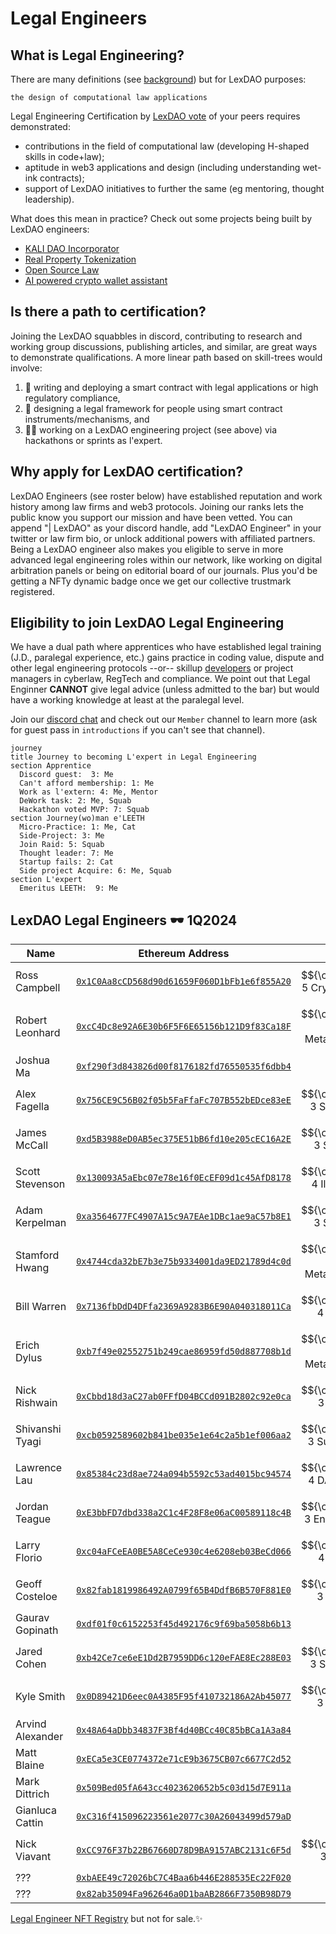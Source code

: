# Legal Engineers

## What is Legal Engineering?

There are many definitions (see [background](https://www.legalbusinessworld.com/post/2020/02/17/an-essay-on-legal-engineering-from-confusion-to-clarity)) but for LexDAO purposes: 

`the design of computational law applications`

Legal Engineering Certification by [LexDAO vote](https://gnosis-safe.io/app/#/safes/0x5B620676E28693fC14876b035b08CbB1B657dF38/transactions) of your peers requires demonstrated: 
- contributions in the field of computational law (developing H-shaped skills in code+law);
- aptitude in web3 applications and design (including understanding wet-ink contracts);
- support of LexDAO initiatives to further the same (eg mentoring, thought leadership).

What does this mean in practice? Check out some projects being built by LexDAO engineers:
- [KALI DAO Incorporator](https://app.kalidao.xyz/)
- [Real Property Tokenization](https://lexdao.substack.com/p/when-daos-get-real-managing-real?s=r)
- [Open Source Law](https://github.com/ErichDylus/Open-Source-Law)
- [AI powered crypto wallet assistant](https://nani.ooo/)

## Is there a path to certification?

Joining the LexDAO squabbles in discord, contributing to research and working group discussions, publishing articles, and similar, are great ways to demonstrate qualifications. A more linear path based on skill-trees would involve: 
1. 🧙 writing and deploying a smart contract with legal applications or high regulatory compliance,
2. 🏹 designing a legal framework for people using smart contract instruments/mechanisms, and 
3. 🏴‍☠️ working on a LexDAO engineering project (see above) via hackathons or sprints as l'expert.

## Why apply for LexDAO certification?

LexDAO Engineers (see roster below) have established reputation and work history among law firms and web3 protocols. Joining our ranks lets the public know you support our mission and have been vetted. You can append "| LexDAO" as your discord handle, add "LexDAO Engineer" in your twitter or law firm bio, or unlock additional powers with affiliated partners. Being a LexDAO engineer also makes you eligible to serve in more advanced legal engineering roles within our network, like working on digital arbitration panels or being on editorial board of our journals. Plus you'd be getting a NFTy dynamic badge once we get our collective trustmark registered.

## Eligibility to join LexDAO Legal Engineering

We have a dual path where apprentices who have established legal training (J.D., paralegal experience, etc.) gains practice in coding value, dispute and other legal engineering protocols --or-- skillup [developers](https://www.lexology.com/library/detail.aspx?g=f8d9bb92-3779-4bc2-9f1b-7354d416acb1) or project managers in cyberlaw, RegTech and compliance. We point out that Legal Enginner **CANNOT** give legal advice (unless admitted to the bar) but would have a working knowledge at least at the paralegal level.

Join our [discord chat](https://discord.com/invite/M4jxXmk) and check out our `Member` channel to learn more (ask for guest pass in `introductions` if you can't see that channel).

```mermaid
journey
title Journey to becoming L'expert in Legal Engineering
section Apprentice
  Discord guest:  3: Me
  Can't afford membership: 1: Me
  Work as l'extern: 4: Me, Mentor
  DeWork task: 2: Me, Squab
  Hackathon voted MVP: 7: Squab
section Journey(wo)man e'LEETH
  Micro-Practice: 1: Me, Cat
  Side-Project: 3: Me
  Join Raid: 5: Squab
  Thought leader: 7: Me
  Startup fails: 2: Cat
  Side project Acquire: 6: Me, Squab
section L'expert
  Emeritus LEETH:  9: Me
```

## LexDAO Legal Engineers 🕶️ 1Q2024

| Name | Ethereum Address | Notes |
|----------|:-------------:|:-----:|
| Ross Campbell | [`0x1C0Aa8cCD568d90d61659F060D1bFb1e6f855A20`](https://etherscan.io/address/0x1c0aa8ccd568d90d61659f060d1bfb1e6f855a20) | $${\color{white}Lvl 5 Cryptowizard}$$ |
| Robert Leonhard | [`0xcC4Dc8e92A6E30b6F5F6E65156b121D9f83Ca18F`](https://etherscan.io/address/0xcc4dc8e92a6e30b6f5f6e65156b121d9f83ca18f) |$${\color{white}Lvl 4 MetaMagician}$$ |
| Joshua Ma | [`0xf290f3d843826d00f8176182fd76550535f6dbb4`](https://etherscan.io/address/0xf290f3d843826d00f8176182fd76550535f6dbb4) | 
| Alex Fagella | [`0x756CE9C56B02f05b5FaFfaFc707B552bEDce83eE`](https://etherscan.io/address/0x756ce9c56b02f05b5faffafc707b552bedce83ee) | $${\color{white}Lvl 3 Sourceror}$$ |
| James McCall | [`0xd5B3988eD0AB5ec375E51bB6fd10e205cEC16A2E`](https://etherscan.io/address/0xd5B3988eD0AB5ec375E51bB6fd10e205cEC16A2E) | $${\color{white}Lvl 3 Serjeant}$$ |
| Scott Stevenson | [`0x130093A5aEbc07e78e16f0EcEF09d1c45AfD8178`](https://etherscan.io/address/0x130093A5aEbc07e78e16f0EcEF09d1c45AfD8178) | $${\color{white}Lvl 4 Illusionist}$$ |
| Adam Kerpelman | [`0xa3564677FC4907A15c9A7EAe1DBc1ae9aC57b8E1`](https://etherscan.io/address/0xa3564677FC4907A15c9A7EAe1DBc1ae9aC57b8E1) | $${\color{white}Lvl 3 Serjeant}$$ |
| Stamford Hwang | [`0x4744cda32bE7b3e75b9334001da9ED21789d4c0d`](https://etherscan.io/address/0x4744cda32bE7b3e75b9334001da9ED21789d4c0d) | $${\color{white}Lvl 4 MetaMagician}$$ |
| Bill Warren | [`0x7136fbDdD4DFfa2369A9283B6E90A040318011Ca`](https://etherscan.io/address/0x7136fbDdD4DFfa2369A9283B6E90A040318011Ca) | $${\color{white}Lvl 4 Evoker}$$ |
| Erich Dylus | [`0xb7f49e02552751b249cae86959fd50d887708b1d`](https://etherscan.io/address/0xb7f49e02552751b249cae86959fd50d887708b1d) | $${\color{white}Lvl 4 Metamagician}$$ |
| Nick Rishwain | [`0xCbbd18d3aC27ab0FFfD04BCCd091B2802c92e0ca`](https://etherscan.io/address/0xCbbd18d3aC27ab0FFfD04BCCd091B2802c92e0ca) | $${\color{white}Lvl 3 Herald}$$ |
| Shivanshi Tyagi | [`0xcb0592589602b841be035e1e64c2a5b1ef006aa2`](https://etherscan.io/address/0xcb0592589602b841be035e1e64c2a5b1ef006aa2) | $${\color{white}Lvl 3 Summoner}$$ |
| Lawrence Lau | [`0x85384c23d8ae724a094b5592c53ad4015bc94574`](https://etherscan.io/address/0x85384c23d8ae724a094b5592c53ad4015bc94574) | $${\color{white}Lvl 4 DAOsigner}$$ |
| Jordan Teague | [`0xE3bbFD7dbd338a2C1c4F28F8e06aC00589118c4B`](https://etherscan.io/address/0xE3bbFD7dbd338a2C1c4F28F8e06aC00589118c4B) | $${\color{white}Lvl 3 Enchantress}$$ |
| Larry Florio | [`0xc04aFCeEA0BE5A8CeCe930c4e6208eb03BeCd066`](https://etherscan.io/address/0xc04aFCeEA0BE5A8CeCe930c4e6208eb03BeCd066) | $${\color{white}Lvl 4 Sniper}$$ |
| Geoff Costeloe | [`0x82fab1819986492A0799f65B4DdfB6B570F881E0`](https://etherscan.io/address/0x82fab1819986492A0799f65B4DdfB6B570F881E0) | $${\color{white}Lvl 3 Slinger}$$ |
| Gaurav Gopinath | [`0xdf01f0c6152253f45d492176c9f69ba5058b6b13`](https://etherscan.io/address/0xdf01f0c6152253f45d492176c9f69ba5058b6b13) | 
| Jared Cohen | [`0xb42Ce7ce6eE1Dd2B7959DD6c120eFAE8Ec288E03`](https://etherscan.io/address/0xb42Ce7ce6eE1Dd2B7959DD6c120eFAE8Ec288E03) | $${\color{white}Lvl 3 Sourceror}$$ |
| Kyle Smith | [`0x0D89421D6eec0A4385F95f410732186A2Ab45077`](https://etherscan.io/address/0x0D89421D6eec0A4385F95f410732186A2Ab45077) | $${\color{white}Lvl 3 Slinger}$$ |
| Arvind Alexander | [`0x48A64aDbb34837F3Bf4d40BCc40C85bBCa1A3a84`](https://etherscan.io/address/0x48A64aDbb34837F3Bf4d40BCc40C85bBCa1A3a84) | 
| Matt Blaine | [`0xECa5e3CE0774372e71cE9b3675CB07c6677C2d52`](https://etherscan.io/address/0xECa5e3CE0774372e71cE9b3675CB07c6677C2d52) | 
| Mark Dittrich | [`0x509Bed05fA643cc4023620652b5c03d15d7E911a`](https://etherscan.io/address/0x509Bed05fA643cc4023620652b5c03d15d7E911a) | 
| Gianluca Cattin | [`0xC316f415096223561e2077c30A26043499d579aD`](https://etherscan.io/address/0xC316f415096223561e2077c30A26043499d579aD) | 
| Nick Viavant | [`0xCC976F37b22B67660D78D9BA9157ABC2131c6F5d`](https://etherscan.io/address/0xCC976F37b22B67660D78D9BA9157ABC2131c6F5d) | $${\color{white}Lvl 3 Mage}$$ |
| ??? | [`0xbAEE49c72026bC7C4Baa6b446E288535Ec22F020`](https://etherscan.io/address/0xbAEE49c72026bC7C4Baa6b446E288535Ec22F020) |
| ??? | [`0x82ab35094Fa962646a0D1baAB2866F7350B98D79`](https://etherscan.io/address/0x82ab35094Fa962646a0D1baAB2866F7350B98D79) |

[Legal Engineer NFT Registry](https://opensea.io/collection/lexdao-engineering) but not for sale.✨
